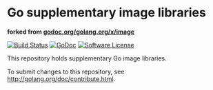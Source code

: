 # Go supplementary image libraries
**forked from [godoc.org/golang.org/x/image][forkfrom]**

[![Build Status](https://travis-ci.org/mantyr/image.svg?branch=master)](https://travis-ci.org/mantyr/image) [![GoDoc](https://godoc.org/github.com/mantyr/image?status.png)](http://godoc.org/github.com/mantyr/image) [![Software License](https://img.shields.io/badge/license-AS%20IS,%20Google%20Golang-brightgreen.svg)](LICENSE.md)

This repository holds supplementary Go image libraries.

To submit changes to this repository, see http://golang.org/doc/contribute.html.


[forkfrom]: https://godoc.org/golang.org/x/image
